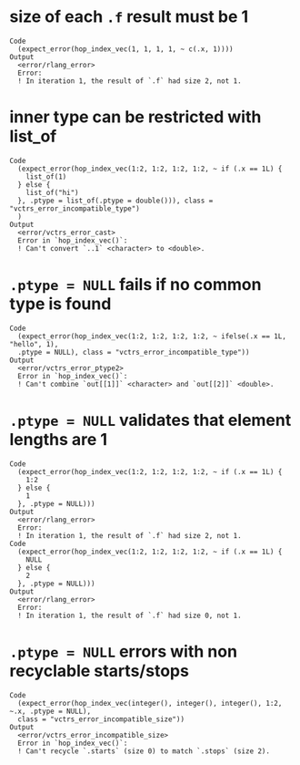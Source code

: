# size of each `.f` result must be 1

    Code
      (expect_error(hop_index_vec(1, 1, 1, 1, ~ c(.x, 1))))
    Output
      <error/rlang_error>
      Error:
      ! In iteration 1, the result of `.f` had size 2, not 1.

# inner type can be restricted with list_of

    Code
      (expect_error(hop_index_vec(1:2, 1:2, 1:2, 1:2, ~ if (.x == 1L) {
        list_of(1)
      } else {
        list_of("hi")
      }, .ptype = list_of(.ptype = double())), class = "vctrs_error_incompatible_type")
      )
    Output
      <error/vctrs_error_cast>
      Error in `hop_index_vec()`:
      ! Can't convert `..1` <character> to <double>.

# `.ptype = NULL` fails if no common type is found

    Code
      (expect_error(hop_index_vec(1:2, 1:2, 1:2, 1:2, ~ ifelse(.x == 1L, "hello", 1),
      .ptype = NULL), class = "vctrs_error_incompatible_type"))
    Output
      <error/vctrs_error_ptype2>
      Error in `hop_index_vec()`:
      ! Can't combine `out[[1]]` <character> and `out[[2]]` <double>.

# `.ptype = NULL` validates that element lengths are 1

    Code
      (expect_error(hop_index_vec(1:2, 1:2, 1:2, 1:2, ~ if (.x == 1L) {
        1:2
      } else {
        1
      }, .ptype = NULL)))
    Output
      <error/rlang_error>
      Error:
      ! In iteration 1, the result of `.f` had size 2, not 1.
    Code
      (expect_error(hop_index_vec(1:2, 1:2, 1:2, 1:2, ~ if (.x == 1L) {
        NULL
      } else {
        2
      }, .ptype = NULL)))
    Output
      <error/rlang_error>
      Error:
      ! In iteration 1, the result of `.f` had size 0, not 1.

# `.ptype = NULL` errors with non recyclable starts/stops

    Code
      (expect_error(hop_index_vec(integer(), integer(), integer(), 1:2, ~.x, .ptype = NULL),
      class = "vctrs_error_incompatible_size"))
    Output
      <error/vctrs_error_incompatible_size>
      Error in `hop_index_vec()`:
      ! Can't recycle `.starts` (size 0) to match `.stops` (size 2).

